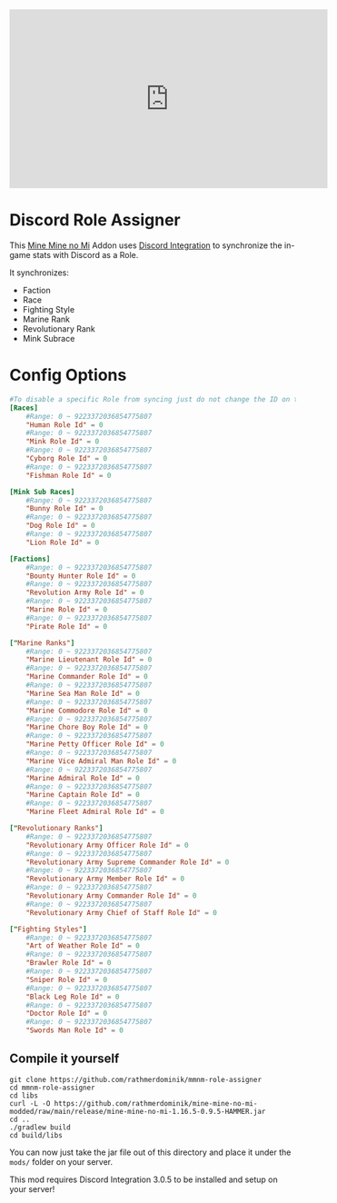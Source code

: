 <iframe width="560" height="315" src="https://www.youtube-nocookie.com/embed/GB2NqdvRk1c" title="YouTube video player" frameborder="0" allow="accelerometer; autoplay; clipboard-write; encrypted-media; gyroscope; picture-in-picture; web-share" allowfullscreen></iframe>

# Discord Role Assigner
This [Mine Mine no Mi](https://modrinth.com/mod/mine-mine-no-mi) Addon uses [Discord Integration](https://modrinth.com/plugin/dcintegration) to synchronize the in-game stats with Discord as a Role.


It synchronizes:
- Faction
- Race
- Fighting Style
- Marine Rank
- Revolutionary Rank
- Mink Subrace


# Config Options

```toml
#To disable a specific Role from syncing just do not change the ID on the config option
[Races]
    #Range: 0 ~ 9223372036854775807
    "Human Role Id" = 0
    #Range: 0 ~ 9223372036854775807
    "Mink Role Id" = 0
    #Range: 0 ~ 9223372036854775807
    "Cyborg Role Id" = 0
    #Range: 0 ~ 9223372036854775807
    "Fishman Role Id" = 0

[Mink Sub Races]
    #Range: 0 ~ 9223372036854775807
    "Bunny Role Id" = 0
    #Range: 0 ~ 9223372036854775807
    "Dog Role Id" = 0
    #Range: 0 ~ 9223372036854775807
    "Lion Role Id" = 0

[Factions]
    #Range: 0 ~ 9223372036854775807
    "Bounty Hunter Role Id" = 0
    #Range: 0 ~ 9223372036854775807
    "Revolution Army Role Id" = 0
    #Range: 0 ~ 9223372036854775807
    "Marine Role Id" = 0
    #Range: 0 ~ 9223372036854775807
    "Pirate Role Id" = 0

["Marine Ranks"]
    #Range: 0 ~ 9223372036854775807
    "Marine Lieutenant Role Id" = 0
    #Range: 0 ~ 9223372036854775807
    "Marine Commander Role Id" = 0
    #Range: 0 ~ 9223372036854775807
    "Marine Sea Man Role Id" = 0
    #Range: 0 ~ 9223372036854775807
    "Marine Commodore Role Id" = 0
    #Range: 0 ~ 9223372036854775807
    "Marine Chore Boy Role Id" = 0
    #Range: 0 ~ 9223372036854775807
    "Marine Petty Officer Role Id" = 0
    #Range: 0 ~ 9223372036854775807
    "Marine Vice Admiral Man Role Id" = 0
    #Range: 0 ~ 9223372036854775807
    "Marine Admiral Role Id" = 0
    #Range: 0 ~ 9223372036854775807
    "Marine Captain Role Id" = 0
    #Range: 0 ~ 9223372036854775807
    "Marine Fleet Admiral Role Id" = 0

["Revolutionary Ranks"]
    #Range: 0 ~ 9223372036854775807
    "Revolutionary Army Officer Role Id" = 0
    #Range: 0 ~ 9223372036854775807
    "Revolutionary Army Supreme Commander Role Id" = 0
    #Range: 0 ~ 9223372036854775807
    "Revolutionary Army Member Role Id" = 0
    #Range: 0 ~ 9223372036854775807
    "Revolutionary Army Commander Role Id" = 0
    #Range: 0 ~ 9223372036854775807
    "Revolutionary Army Chief of Staff Role Id" = 0

["Fighting Styles"]
    #Range: 0 ~ 9223372036854775807
    "Art of Weather Role Id" = 0
    #Range: 0 ~ 9223372036854775807
    "Brawler Role Id" = 0
    #Range: 0 ~ 9223372036854775807
    "Sniper Role Id" = 0
    #Range: 0 ~ 9223372036854775807
    "Black Leg Role Id" = 0
    #Range: 0 ~ 9223372036854775807
    "Doctor Role Id" = 0
    #Range: 0 ~ 9223372036854775807
    "Swords Man Role Id" = 0
```

## Compile it yourself

```
git clone https://github.com/rathmerdominik/mmnm-role-assigner
cd mmnm-role-assigner
cd libs
curl -L -O https://github.com/rathmerdominik/mine-mine-no-mi-modded/raw/main/release/mine-mine-no-mi-1.16.5-0.9.5-HAMMER.jar
cd ..
./gradlew build
cd build/libs
```

You can now just take the jar file out of this directory and place it under the `mods/` folder on your server.

This mod requires Discord Integration 3.0.5 to be installed and setup on your server!
